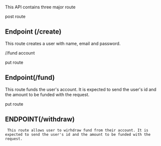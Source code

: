 

This API contains three major route

post route 
## Endpoint (/create)
 This route creates a user with name, email and password.

//fund account

put route 
## Endpoint(/fund) 
 This route funds the user's account. It is expected to send the user's id and the amount to be funded with the request.

put route 
## ENDPOINT(/withdraw)
     This route allows user to wirhdraw fund from their account. It is expected to send the user's id and the amount to be funded with the request.